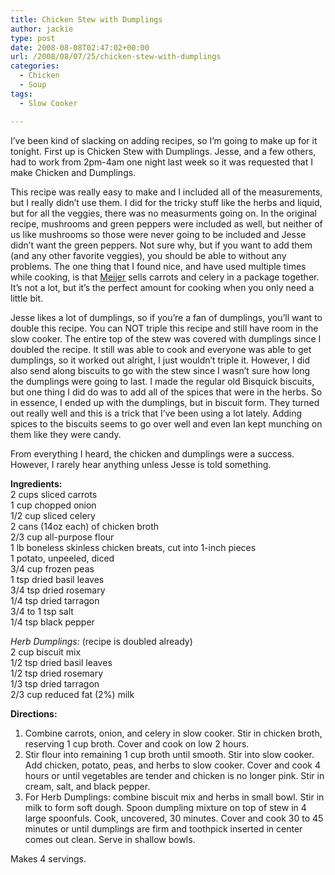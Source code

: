 ```yaml
---
title: Chicken Stew with Dumplings
author: jackie
type: post
date: 2008-08-08T02:47:02+00:00
url: /2008/08/07/25/chicken-stew-with-dumplings
categories:
  - Chicken
  - Soup
tags:
  - Slow Cooker

---
```

I&#8217;ve been kind of slacking on adding recipes, so I&#8217;m going to make up for it tonight. First up is Chicken Stew with Dumplings. Jesse, and a few others, had to work from 2pm-4am one night last week so it was requested that I make Chicken and Dumplings.

This recipe was really easy to make and I included all of the measurements, but I really didn&#8217;t use them. I did for the tricky stuff like the herbs and liquid, but for all the veggies, there was no measurments going on. In the original recipe, mushrooms and green peppers were included as well, but neither of us like mushrooms so those were never going to be included and Jesse didn&#8217;t want the green peppers. Not sure why, but if you want to add them (and any other favorite veggies), you should be able to without any problems. The one thing that I found nice, and have used multiple times while cooking, is that [Meijer][1] sells carrots and celery in a package together. It&#8217;s not a lot, but it&#8217;s the perfect amount for cooking when you only need a little bit.

Jesse likes a lot of dumplings, so if you&#8217;re a fan of dumplings, you&#8217;ll want to double this recipe. You can NOT triple this recipe and still have room in the slow cooker. The entire top of the stew was covered with dumplings since I doubled the recipe. It still was able to cook and everyone was able to get dumplings, so it worked out alright, I just wouldn&#8217;t triple it. However, I did also send along biscuits to go with the stew since I wasn&#8217;t sure how long the dumplings were going to last. I made the regular old Bisquick biscuits, but one thing I did do was to add all of the spices that were in the herbs. So in essence, I ended up with the dumplings, but in biscuit form. They turned out really well and this is a trick that I&#8217;ve been using a lot lately. Adding spices to the biscuits seems to go over well and even Ian kept munching on them like they were candy.

From everything I heard, the chicken and dumplings were a success. However, I rarely hear anything unless Jesse is told something.

**Ingredients:**  
2 cups sliced carrots  
1 cup chopped onion  
1/2 cup sliced celery  
2 cans (14oz each) of chicken broth  
2/3 cup all-purpose flour  
1 lb boneless skinless chicken breats, cut into 1-inch pieces  
1 potato, unpeeled, diced  
3/4 cup frozen peas  
1 tsp dried basil leaves  
3/4 tsp dried rosemary  
1/4 tsp dried tarragon  
3/4 to 1 tsp salt  
1/4 tsp black pepper

_Herb Dumplings:_ (recipe is doubled already)  
2 cup biscuit mix  
1/2 tsp dried basil leaves  
1/2 tsp dried rosemary  
1/3 tsp dried tarragon  
2/3 cup reduced fat (2%) milk

**Directions:**

  1. Combine carrots, onion, and celery in slow cooker. Stir in chicken broth, reserving 1 cup broth. Cover and cook on low 2 hours.
  2. Stir flour into remaining 1 cup broth until smooth. Stir into slow cooker. Add chicken, potato, peas, and herbs to slow cooker. Cover and cook 4 hours or until vegetables are tender and chicken is no longer pink. Stir in cream, salt, and black pepper.
  3. For Herb Dumplings: combine biscuit mix and herbs in small bowl. Stir in milk to form soft dough. Spoon dumpling mixture on top of stew in 4 large spoonfuls. Cook, uncovered, 30 minutes. Cover and cook 30 to 45 minutes or until dumplings are firm and toothpick inserted in center comes out clean. Serve in shallow bowls.

Makes 4 servings.

 [1]: http://www.meijer.com/home.jsp